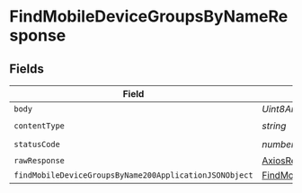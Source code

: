# FindMobileDeviceGroupsByNameResponse


## Fields

| Field                                                                                                                       | Type                                                                                                                        | Required                                                                                                                    | Description                                                                                                                 |
| --------------------------------------------------------------------------------------------------------------------------- | --------------------------------------------------------------------------------------------------------------------------- | --------------------------------------------------------------------------------------------------------------------------- | --------------------------------------------------------------------------------------------------------------------------- |
| `body`                                                                                                                      | *Uint8Array*                                                                                                                | :heavy_minus_sign:                                                                                                          | N/A                                                                                                                         |
| `contentType`                                                                                                               | *string*                                                                                                                    | :heavy_check_mark:                                                                                                          | N/A                                                                                                                         |
| `statusCode`                                                                                                                | *number*                                                                                                                    | :heavy_check_mark:                                                                                                          | N/A                                                                                                                         |
| `rawResponse`                                                                                                               | [AxiosResponse>](https://axios-http.com/docs/res_schema)                                                                    | :heavy_minus_sign:                                                                                                          | N/A                                                                                                                         |
| `findMobileDeviceGroupsByName200ApplicationJSONObject`                                                                      | [FindMobileDeviceGroupsByName200ApplicationJSON](../../models/operations/findmobiledevicegroupsbyname200applicationjson.md) | :heavy_minus_sign:                                                                                                          | OK                                                                                                                          |